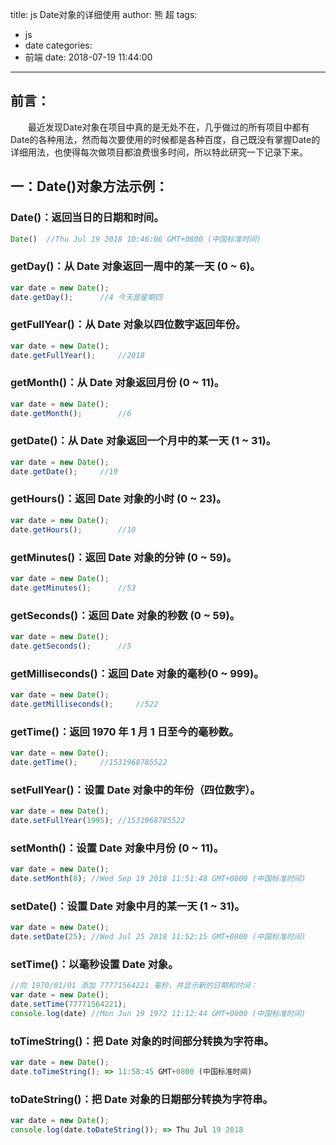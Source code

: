 title: js Date对象的详细使用
author: 熊 超
tags:
  - js
  - date
categories:
  - 前端
date: 2018-07-19 11:44:00
---
## 前言：
&ensp;&ensp;&ensp;&ensp;最近发现Date对象在项目中真的是无处不在，几乎做过的所有项目中都有Date的各种用法，然而每次要使用的时候都是各种百度，自己既没有掌握Date的详细用法，也使得每次做项目都浪费很多时间，所以特此研究一下记录下来。




## 一：Date()对象方法示例：


### Date()：返回当日的日期和时间。
```js
Date()	//Thu Jul 19 2018 10:46:06 GMT+0800 (中国标准时间)
```


### getDay()：从 Date 对象返回一周中的某一天 (0 ~ 6)。
```js
var date = new Date();
date.getDay();		//4 今天是星期四
```

<!--more-->

### getFullYear()：从 Date 对象以四位数字返回年份。
```js
var date = new Date();
date.getFullYear();		//2018
```

### getMonth()：从 Date 对象返回月份 (0 ~ 11)。
```js
var date = new Date();
date.getMonth();		//6
```

### getDate()：从 Date 对象返回一个月中的某一天 (1 ~ 31)。
```js
var date = new Date();
date.getDate();		//19
```

### getHours()：返回 Date 对象的小时 (0 ~ 23)。
```js
var date = new Date();
date.getHours();		//10
```

### getMinutes()：返回 Date 对象的分钟 (0 ~ 59)。
```js
var date = new Date();
date.getMinutes();		//53
```

### getSeconds()：返回 Date 对象的秒数 (0 ~ 59)。
```js
var date = new Date();
date.getSeconds();		//5
```

### getMilliseconds()：返回 Date 对象的毫秒(0 ~ 999)。
```js
var date = new Date();
date.getMilliseconds();		//522
```

### getTime()：返回 1970 年 1 月 1 日至今的毫秒数。
```js
var date = new Date();
date.getTime();		//1531968785522
```

### setFullYear()：设置 Date 对象中的年份（四位数字）。
```js
var date = new Date();
date.setFullYear(1995); //1531968785522
```

### setMonth()：设置 Date 对象中月份 (0 ~ 11)。
```js
var date = new Date();
date.setMonth(8); //Wed Sep 19 2018 11:51:48 GMT+0800 (中国标准时间)
```

### setDate()：设置 Date 对象中月的某一天 (1 ~ 31)。
```js
var date = new Date();
date.setDate(25); //Wed Jul 25 2018 11:52:15 GMT+0800 (中国标准时间)
```

### setTime()：以毫秒设置 Date 对象。
```js
//向 1970/01/01 添加 77771564221 毫秒，并显示新的日期和时间：
var date = new Date();
date.setTime(77771564221); 
console.log(date) //Mon Jun 19 1972 11:12:44 GMT+0800 (中国标准时间)
```

### toTimeString()：把 Date 对象的时间部分转换为字符串。
```js
var date = new Date();
date.toTimeString(); => 11:58:45 GMT+0800 (中国标准时间)
``` 

### toDateString()：把 Date 对象的日期部分转换为字符串。
```js
var date = new Date();
console.log(date.toDateString()); => Thu Jul 19 2018
```